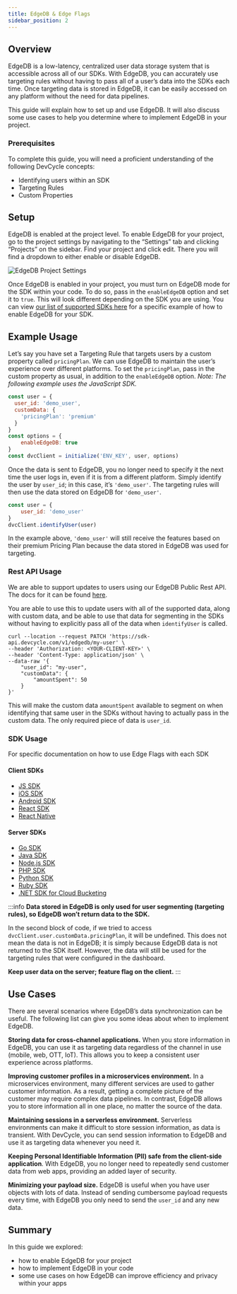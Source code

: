 ```yaml
---
title: EdgeDB & Edge Flags
sidebar_position: 2
---
```


## Overview

EdgeDB is a low-latency, centralized user data storage system that is accessible across all of our SDKs. With EdgeDB, you can accurately use targeting rules without having to pass all of a user’s data into the SDKs each time. Once targeting data is stored in EdgeDB, it can be easily accessed on any platform without the need for data pipelines.

This guide will explain how to set up and use EdgeDB. It will also discuss some use cases to help you determine where to implement EdgeDB in your project.

### Prerequisites

To complete this guide, you will need a proficient understanding of the following DevCycle concepts:

- Identifying users within an SDK
- Targeting Rules
- Custom Properties

## Setup

EdgeDB is enabled at the project level. To enable EdgeDB for your project, go to the project settings by navigating to the “Settings” tab and clicking “Projects” on the sidebar. Find your project and click edit. There you will find a dropdown to either enable or disable EdgeDB.

![EdgeDB Project Settings](/august-2022-edgedb-project-settings.png)

Once EdgeDB is enabled in your project, you must turn on EdgeDB mode for the SDK within your code. To do so, pass in the `enableEdgeDB` option and set it to `true`. This will look different depending on the SDK you are using. You can view [our list of supported SDKs here](#sdk-usage) for a specific example of how to enable EdgeDB for your SDK.

## Example Usage

Let’s say you have set a Targeting Rule that targets users by a custom property called `pricingPlan`. We can use EdgeDB to maintain the user’s experience over different platforms. To set the `pricingPlan`, pass in the custom property as usual, in addition to the `enableEdgeDB` option. *Note: The following example uses the JavaScript SDK.*

```jsx
const user = {
  user_id: 'demo_user',
  customData: {
    'pricingPlan': 'premium'
  }
}
const options = {
	enableEdgeDB: true
}
const dvcClient = initialize('ENV_KEY', user, options)
```

Once the data is sent to EdgeDB, you no longer need to specify it the next time the user logs in, even if it is from a different platform. Simply identify the user by `user_id`; in this case, it’s `'demo_user'`. The targeting rules will then use the data stored on EdgeDB for `'demo_user'`.

```jsx
const user = {
	user_id: 'demo_user'
}
dvcClient.identifyUser(user)
```

In the example above, `'demo_user'` will still receive the features based on their premium Pricing Plan because the data stored in EdgeDB was used for targeting.

### Rest API Usage

We are able to support updates to users using our EdgeDB Public Rest API. The docs for it can be found [here](/bucketing-api/).

You are able to use this to update users with all of the supported data, along with custom data, and be able to use that data for segmenting in the SDKs without having to explicitly pass all of the data when `identifyUser` is called.

```
curl --location --request PATCH 'https://sdk-api.devcycle.com/v1/edgedb/my-user' \
--header 'Authorization: <YOUR-CLIENT-KEY>' \
--header 'Content-Type: application/json' \
--data-raw '{
    "user_id": "my-user",
    "customData": {
        "amountSpent": 50
    }
}'
```

This will make the custom data `amountSpent` available to segment on when identifying that same user in the SDKs without having to actually pass in the custom data. The only required piece of data is `user_id`.

### SDK Usage

For specific documentation on how to use Edge Flags with each SDK

#### Client SDKs
- [JS SDK](/docs/sdk/client-side-sdks/javascript#edgedb)
- [iOS SDK](/docs/sdk/client-side-sdks/ios#edgedb)
- [Android SDK](/docs/sdk/client-side-sdks/android#edgedb)
- [React SDK](/docs/sdk/client-side-sdks/react#edgedb)
- [React Native](/docs/sdk/client-side-sdks/react-native#edgedb)

#### Server SDKs
- [Go SDK](/docs/sdk/server-side-sdks/go#edgedb)
- [Java SDK](/docs/sdk/server-side-sdks/java-cloud#edgedb)
- [Node.js SDK](/docs/sdk/server-side-sdks/node#edgedb)
- [PHP SDK](/docs/sdk/server-side-sdks/php#edgedb)
- [Python SDK](/docs/sdk/server-side-sdks/python#edgedb)
- [Ruby SDK](/docs/sdk/server-side-sdks/ruby#edgedb)
- [.NET SDK for Cloud Bucketing](/docs/sdk/server-side-sdks/dotnet-cloud#edgedb)

:::info
**Data stored in EdgeDB is only used for user segmenting (targeting rules), so EdgeDB won’t return data to the SDK.**

In the second block of code, if we tried to access `dvcClient.user.customData.pricingPlan`, it will be undefined. This does not mean the data is not in EdgeDB; it is simply because EdgeDB data is not returned to the SDK itself. However, the data will still be used for the targeting rules that were configured in the dashboard.

**Keep user data on the server; feature flag on the client.**
:::

## Use Cases

There are several scenarios where EdgeDB’s data synchronization can be useful. The following list can give you some ideas about when to implement EdgeDB.

**Storing data for cross-channel applications.** When you store information in EdgeDB, you can use it as targeting data regardless of the channel in use (mobile, web, OTT, IoT). This allows you to keep a consistent user experience across platforms.

**Improving customer profiles in a microservices environment.** In a microservices environment, many different services are used to gather customer information. As a result, getting a complete picture of the customer may require complex data pipelines. In contrast, EdgeDB allows you to store information all in one place, no matter the source of the data.

**Maintaining sessions in a serverless environment.** Serverless environments can make it difficult to store session information, as data is transient. With DevCycle, you can send session information to EdgeDB and use it as targeting data whenever you need it. 

**Keeping Personal Identifiable Information (PII) safe from the client-side application**. With EdgeDB, you no longer need to repeatedly send customer data from web apps, providing an added layer of security.

**Minimizing your payload size.** EdgeDB is useful when you have user objects with lots of data. Instead of sending cumbersome payload requests every time, with EdgeDB you only need to send the `user_id` and any new data.

## Summary

In this guide we explored:

- how to enable EdgeDB for your project
- how to implement EdgeDB in your code
- some use cases on how EdgeDB can improve efficiency and privacy within your apps